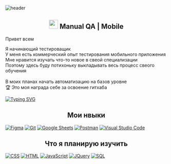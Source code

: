 ![header](https://capsule-render.vercel.app/api?type=waving&color=gradient&height=256&section=header&text=Hello%20World!&fontSize=75&animation=fadeIn&fontAlignY=38&desc=Welcome%20to%20my%20GitHub%20profile!%20%20%20%20%20&descAlignY=51&descAlign=62)

<h2 align="center"><img src="https://media.giphy.com/media/hvRJCLFzcasrR4ia7z/giphy.gif" width="28"> Manual QA | Mobile </h2>
  <p>
  Привет всем </p>
 Я начинающий тестироващик <br> У меня есть коммерческий опыт тестирования мобильного приложения </br> Мне нравится изучать что-то новое в свеой специализации <br> Поэтому здесь буду потихоньку выкладывать весь процесс свеого обучения<br>
<br> В моих планах начать автоматизацию на базов уровне </br>
  🏆 Это моя награда себе за освоение гитхаба
  
 <br> 
 
[![Typing SVG](https://readme-typing-svg.herokuapp.com?font=Fira+Code&weight=700&size=28&pause=1000&center=true&vCenter=true&width=430&lines=%D0%BD%D0%B5%2C+%D0%BD%D1%83+%D1%8D%D1%82%D0%BE+%D1%82%D0%BE%D1%87%D0%BD%D0%BE+BUGGGG)](https://git.io/typing-svg)</br>

<div align=center><h2>Мои нвыки</h2></div>
<a href="#"><img alt="Figma" src="https://img.shields.io/badge/Figma-1572B6.svg?logo=figma&logoColor=white"></a>
    <a href="#"><img alt="Git" src="https://img.shields.io/badge/Git-F05033.svg?logo=git&logoColor=white"></a>
     <a href="#"><img alt="Google Sheets" src="https://img.shields.io/badge/Google%20Sheets-34A853.svg?logo=google%20sheets&logoColor=white"></a>
    <a href="#"><img alt="Postman" src="https://img.shields.io/badge/Postman-FF6C37?logo=postman&logoColor=white"></a>
    <a href="#"><img alt="Visual Studio Code" src="https://img.shields.io/badge/Visual%20Studio%20Code-0078d7.svg?logo=visual-studio-code&logoColor=white"></a>


<div align=center><h2>Что я планирую изучить</h2></div>
 <a href="https://github.com/search?q=user%3ADenverCoder1+language%3Acss"><img alt="CSS" src="https://img.shields.io/badge/CSS-1572B6.svg?logo=css3&logoColor=white"></a>
    <a href="https://github.com/search?q=user%3ADenverCoder1+language%3Ahtml"><img alt="HTML" src="https://img.shields.io/badge/HTML-E34F26.svg?logo=html5&logoColor=white"></a>
    <a href="https://github.com/search?q=user%3ADenverCoder1+language%3Ajavascript"><img alt="JavaScript" src="https://img.shields.io/badge/JavaScript-F7DF1E.svg?logo=javascript&logoColor=white"></a>
    <a href="https://github.com/search?q=user%3ADenverCoder1+language%3Ajquery"><img alt="JQuery" src="https://img.shields.io/badge/JQuery-03599C.svg?logo=jquery&logoColor=white"></a>
    <a href="https://github.com/search?q=user%3ADenverCoder1+language%3Asql"><img alt="SQL" src="https://custom-icon-badges.herokuapp.com/badge/SQL-025E8C.svg?logo=database&logoColor=white"></a>
    
